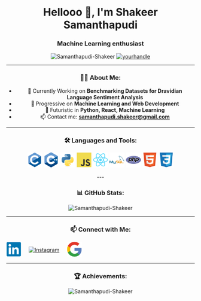 <div align="center">

<h1>Hellooo 👋, I'm Shakeer Samanthapudi</h1>

### Machine Learning enthusiast

<p>
  <img src="https://komarev.com/ghpvc/?username=Samanthapudi-Shakeer&label=Profile%20Views&color=0e75b6&style=flat" alt="Samanthapudi-Shakeer" />
  <a href="https://www.linkedin.com/in/shakeer-samanthapudi/">
    <img src="https://img.shields.io/badge/LinkedIn-Follow-blue?logo=linkedin&style=for-the-badge" alt="yourhandle" />

  </a>
</p>

---

### 👨‍💻 About Me:
- 🔭 Currently Working on **Benchmarking Datasets for Dravidian Language Sentiment Analysis**
- 🌱 Progressive on **Machine Learning and Web Development**
- 💬 Futuristic in **Python, React, Machine Learning**
- 📫 Contact me: **[samanthapudi.shakeer@gmail.com](mailto:samanthapudi.shakeer@gmail.com)**

---

### 🛠️ Languages and Tools:
<p align="center"> 
  <!-- C -->
  <img src="https://raw.githubusercontent.com/devicons/devicon/master/icons/c/c-original.svg" alt="C" width="40" height="40"/> 

  <!-- C++ -->
  <img src="https://raw.githubusercontent.com/devicons/devicon/master/icons/cplusplus/cplusplus-original.svg" alt="C++" width="40" height="40"/>

  <!-- Python -->
  <img src="https://raw.githubusercontent.com/devicons/devicon/master/icons/python/python-original.svg" alt="Python" width="40" height="40"/>

  <!-- JavaScript -->
  <img src="https://raw.githubusercontent.com/devicons/devicon/master/icons/javascript/javascript-original.svg" alt="JavaScript" width="40" height="40"/>

  <!-- React -->
  <img src="https://raw.githubusercontent.com/devicons/devicon/master/icons/react/react-original.svg" alt="React" width="40" height="40"/>

  <!-- MySQL -->
  <img src="https://raw.githubusercontent.com/devicons/devicon/master/icons/mysql/mysql-original-wordmark.svg" alt="MySQL" width="40" height="40"/>

  <!-- PHP -->
  <img src="https://raw.githubusercontent.com/devicons/devicon/master/icons/php/php-original.svg" alt="PHP" width="40" height="40"/>

  <!-- HTML -->
  <img src="https://raw.githubusercontent.com/devicons/devicon/master/icons/html5/html5-original.svg" alt="HTML" width="40" height="40"/>

  <!-- CSS -->
  <img src="https://raw.githubusercontent.com/devicons/devicon/master/icons/css3/css3-original.svg" alt="CSS" width="40" height="40"/>
</p>
---

### 📊 GitHub Stats:

<!--<p align="center">-
  <img src="https://github-readme-stats.vercel.app/api?username=Samanthapudi-Shakeer&show_icons=true&theme=radical" alt="Samanthapudi-Shakeer" />
</p>-->

<p align="center">
  <img src="https://github-readme-stats.vercel.app/api/top-langs/?username=Samanthapudi-Shakeer&layout=compact&theme=radical" alt="Samanthapudi-Shakeer" />
</p>

---

### 📫 Connect with Me:
<p align="center" style="display: flex; align-items: center;">
  <!-- LinkedIn -->
  <a href="https://linkedin.com/in/shakeer-samanthapudi/" target="blank" style="margin-right: 20px;">
    <img src="https://raw.githubusercontent.com/devicons/devicon/master/icons/linkedin/linkedin-original.svg" alt="LinkedIn" height="40" width="40" />
  </a>

  <!-- Instagram -->
  <a href="https://instagram.com/sriram_s27" target="blank" style="margin-right: 20px;">
    <img src="https://upload.wikimedia.org/wikipedia/commons/a/a5/Instagram_icon.png" alt="Instagram" height="40" width="40" />
  </a>

  <!-- Email -->
  <a href="mailto:samanthapudi.shakeer@gmail.com">
    <img src="https://raw.githubusercontent.com/devicons/devicon/master/icons/google/google-original.svg" alt="Email" height="40" width="40" />
  </a>
</p>

---

### 🏆 Achievements:

<p align="center">
  <img src="https://github-profile-trophy.vercel.app/?username=Samanthapudi-Shakeer&theme=onedark" alt="Samanthapudi-Shakeer" />
</p>

</div>

